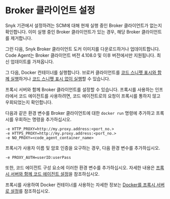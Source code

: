 # Broker 클라이언트 설정

Snyk 기관에서 설정하려는 SCM에 대해 현재 실행 중인 Broker 클라이언트가 없는지 확인합니다. 이미 실행 중인 Broker 클라이언트가 있는 경우, 해당 Broker 클라이언트를 제거합니다.

그런 다음, Snyk Broker 클라이언트 도커 이미지를 다운로드하거나 업데이트합니다. Code Agent는 Broker 클라이언트 버전 4.108.0 및 이후 버전에서만 지원됩니다. 최신 업데이트를 가져옵니다.

그 다음, Docker 컨테이너를 실행합니다. 브로커 클라이언트를 [코드 스니펫 표시와 함께 실행](run-the-broker-client-with-the-code-snippets-display.md)하거나 [코드 스니펫 표시 없이 실행](run-the-broker-client-without-the-code-snippet-display.md)할 수 있습니다.

프록시 서버와 함께 Broker 클라이언트를 설정할 수 있습니다. 프록시를 사용하는 인프라에서 코드 에이전트를 사용하려면, 코드 에이전트로의 요청이 프록시를 통하지 않고 우회되었는지 확인합니다.

다음과 같은 환경 변수를 Broker 클라이언트에 대한 `docker run` 명령에 추가하고 프록시를 우회하는 명령을 추가하십시오.

```
-e HTTP_PROXY=http://my.proxy.address:<port_no.>
-e HTTPS_PROXY=http://my.proxy.address:<port_no.>
-e NO_PROXY=<code_agent_container_name>
```

프록시가 사용자 이름 및 암호 인증을 요구하는 경우, 다음 환경 변수를 추가하십시오.

```
-e PROXY_AUTH=userID:userPass
```

또한, 코드 에이전트 구성 요소에 이러한 환경 변수를 추가하십시오. 자세한 내용은 [프록시 서버와 함께 코드 에이전트 설정](../set-up-the-code-agent.md#set-up-the-code-agent-to-work-with-a-proxy-server)을 참조하십시오.

프록시를 사용하여 Docker 컨테이너를 사용하는 자세한 정보는 [Docker를 프록시 서버로 설정](https://docs.docker.com/network/proxy/)를 참조하십시오.